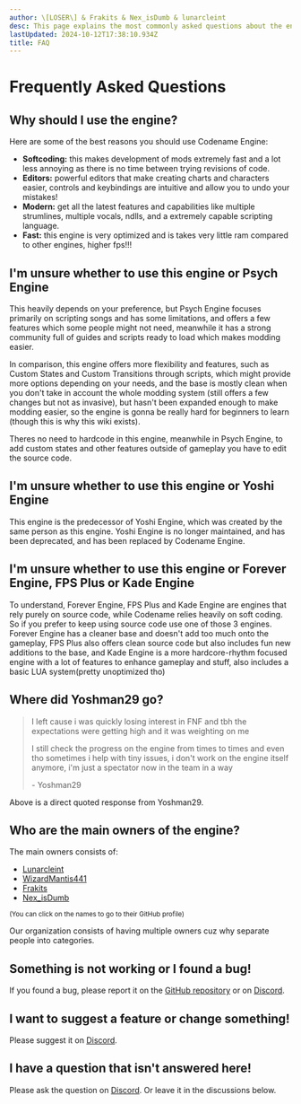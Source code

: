 ```yaml
---
author: \[LOSER\] & Frakits & Nex_isDumb & lunarcleint
desc: This page explains the most commonly asked questions about the engine.
lastUpdated: 2024-10-12T17:38:10.934Z
title: FAQ
---
```

# Frequently Asked Questions

## <h2 id="why-should-i-use-the-engine">Why should I use the engine?</h2>

Here are some of the best reasons you should use Codename Engine:
- **Softcoding:** this makes development of mods extremely fast and a lot less annoying as there is no time between trying revisions of code.
- **Editors:** powerful editors that make creating charts and characters easier, controls and keybindings are intuitive and allow you to undo your mistakes!
- **Modern:** get all the latest features and capabilities like multiple strumlines, multiple vocals, ndlls, and a extremely capable scripting language.
- **Fast:** this engine is very optimized and is takes very little ram compared to other engines, higher fps!!!

## <h2 id="this-vs-psych" sidebar="Should i use Psych Engine">I'm unsure whether to use this engine or Psych Engine</h2>

This heavily depends on your preference, but Psych Engine focuses primarily on scripting songs and has some limitations, and offers a few features which some people might not need, meanwhile it has a strong community full of guides and scripts ready to load which makes modding easier.

In comparison, this engine offers more flexibility and features, such as Custom States and Custom Transitions through scripts, which might provide more options depending on your needs, and the base is mostly clean when you don't take in account the whole modding system (still offers a few changes but not as invasive), but hasn't been expanded enough to make modding easier, so the engine is gonna be really hard for beginners to learn (though this is why this wiki exists).

Theres no need to hardcode in this engine, meanwhile in Psych Engine, to add custom states and other features outside of gameplay you have to edit the source code.

## <h2 id="this-vs-yoshi" sidebar="Should i use Yoshi Engine">I'm unsure whether to use this engine or Yoshi Engine</h2>

This engine is the predecessor of Yoshi Engine, which was created by the same person as this engine.
Yoshi Engine is no longer maintained, and has been deprecated, and has been replaced by Codename Engine.

## <h2 id="this-vs-forever-engine-fps-plus-kade" sidebar="Should i use Other Engines">I'm unsure whether to use this engine or Forever Engine, FPS Plus or Kade Engine</h2>

To understand, Forever Engine, FPS Plus and Kade Engine are engines that rely purely on source code, while Codename relies heavily on soft coding. So if you prefer to keep using source code use one of those 3 engines. Forever Engine has a cleaner base and doesn't add too much onto the gameplay, FPS Plus also offers clean source code but also includes fun new additions to the base, and Kade Engine is a more hardcore-rhythm focused engine with a lot of features to enhance gameplay and stuff, also includes a basic LUA system(pretty unoptimized tho)

## <h2 id="yoshman29-left">Where did Yoshman29 go?</h2>

> I left cause i was quickly losing interest in FNF and tbh the expectations were getting high and it was weighting on me
>
> I still check the progress on the engine from times to times and even tho sometimes i help with tiny issues, i don't work on the engine itself anymore, i'm just a spectator now in the team in a way
>
> \- Yoshman29

Above is a direct quoted response from Yoshman29.

## <h2 id="main-owners" sidebar="Main Owners">Who are the main owners of the engine?</h2>

The main owners consists of:
- [Lunarcleint](https://github.com/Lunarcleint)
- [WizardMantis441](https://github.com/WizardMantis441)
- [Frakits](https://github.com/Frakits)
- [Nex_isDumb](https://github.com/NexIsDumb)

<small>(You can click on the names to go to their GitHub profile)</small>

Our organization consists of having multiple owners cuz why separate people into categories.

## <h2 id="something-not-working-bug" sidebar="I found a bug">Something is not working or I found a bug!</h2>

If you found a bug, please report it on the [GitHub repository](https://github.com/CodenameCrew/CodenameEngine/issues) or on [Discord](https://discord.com/servers/codename-engine-860561967383445535).

## <h2 id="suggest-feature-change" sidebar="Feature Suggestion">I want to suggest a feature or change something!</h2>

Please suggest it on [Discord](https://discord.com/servers/codename-engine-860561967383445535).

## <h2 id="unanswered-question" sidebar="Unanswered Question">I have a question that isn't answered here!</h2>

Please ask the question on [Discord](https://discord.com/servers/codename-engine-860561967383445535).
Or leave it in the discussions below.

